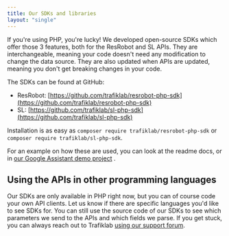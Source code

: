 ```yaml
---
title: Our SDKs and libraries
layout: "single"
---
```


If you're using PHP, you're lucky! We developed open-source SDKs which offer those 3 features, both for the ResRobot and
SL APIs. They are interchangeable, meaning your code doesn't need any modification to change the data source. They are
also updated when APIs are updated, meaning you don't get breaking changes in your code.

The SDKs can be found at GitHub:

* ResRobot: [https://github.com/trafiklab/resrobot-php-sdk](https://github.com/trafiklab/resrobot-php-sdk)
* SL: [https://github.com/trafiklab/sl-php-sdk](https://github.com/trafiklab/sl-php-sdk)

Installation is as easy as `composer require trafiklab/resrobot-php-sdk` or `composer require trafiklab/sl-php-sdk`.

For an example on how these are used, you can look at the readme docs, or
in [our Google Assistant demo project](https://github.com/trafiklab/google-assistant-demo/blob/master/app/Http/Controllers/NextDepartureController.php#L62)
.

## Using the APIs in other programming languages

Our SDKs are only available in PHP right now, but you can of course code your own API clients. Let us know if there are
specific languages you'd like to see SDKs for. You can still use the source code of our SDKs to see which parameters we
send to the APIs and which fields we parse. If you get stuck, you can always reach out to
Trafiklab [using our support forum](https://support.trafiklab.se/).
